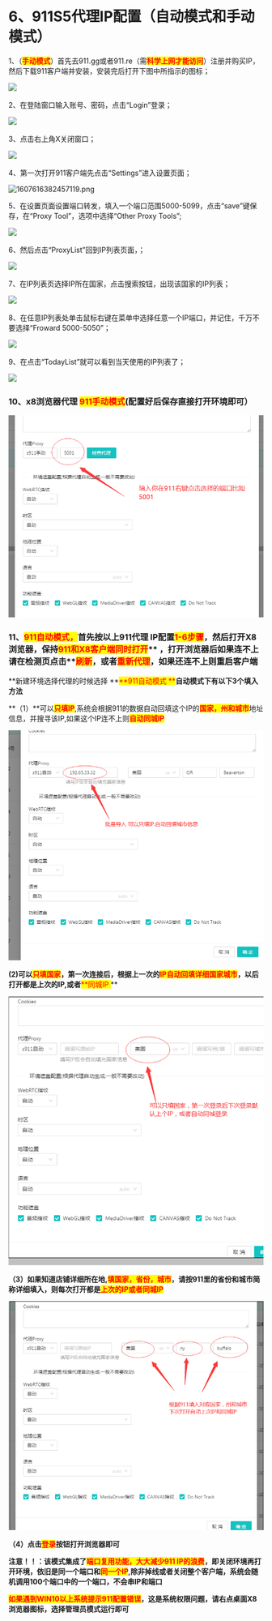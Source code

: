 # 6、911S5代理IP配置（自动模式和手动模式）

1、（<mark style="color:red;">**手动模式**</mark>）首先去911.gg或者911.re（需<mark style="color:red;">**科学上网才能访问**</mark>）注册并购买IP，然后下载911客户端并安装，安装完后打开下图中所指示的图标；



![](https://admin.mbbrowser.com/static/upload/images/article/2020/12/11/1607616381660748.png)

2、在登陆窗口输入账号、密码，点击“Login”登录；

![](https://admin.mbbrowser.com/static/upload/images/article/2020/12/11/1607616381347208.png)

3、点击右上角X关闭窗口；

![](https://admin.mbbrowser.com/static/upload/images/article/2020/12/11/1607616382157821.png)

4、第一次打开911客户端先点击“Settings”进入设置页面；

![1607616382457119.png](https://admin.mbbrowser.com/static/upload/images/article/2020/12/11/1607616382457119.png)

5、在设置页面设置端口转发，填入一个端口范围5000-5099，点击“save”键保存，在“Proxy Tool”，选项中选择“Other Proxy Tools”;

![](https://admin.mbbrowser.com/static/upload/images/article/2020/12/11/1607616382230960.png)

6、然后点击“ProxyList”回到IP列表页面，；

![](https://admin.mbbrowser.com/static/upload/images/article/2020/12/11/1607616383511674.png)

7、在IP列表页选择IP所在国家，点击搜索按钮，出现该国家的IP列表；

![](https://admin.mbbrowser.com/static/upload/images/article/2020/12/11/1607616383214660.png)

8、在任意IP列表处单击鼠标右键在菜单中选择任意一个IP端口，并记住，千万不要选择“Froward 5000-5050”；

![](https://admin.mbbrowser.com/static/upload/images/article/2020/12/11/1607616383162633.png)

9、在点击“TodayList”就可以看到当天使用的IP列表了；

![](https://admin.mbbrowser.com/static/upload/images/article/2020/12/11/1607616384653757.png)

### 10、x8浏览器代理 <mark style="color:red;">911手动模式</mark>(配置好后保存直接打开环境即可）

![](../.gitbook/assets/p13.png)

### 11、<mark style="color:red;">**911自动模式，**</mark>**首先按以上911代理 IP配置**<mark style="color:red;">**1-6步骤**</mark>**，然后打开X8浏览器，保持**<mark style="color:red;">**911和X8客户端同时打开**</mark>** ，打开浏览器后如果连不上请在检测页点击**<mark style="color:red;">**刷新**</mark>**，或者**<mark style="color:red;">**重新代理**</mark>**，如果还连不上则重启客户端**

**新建环境选择代理的时候选择 **<mark style="color:red;">**911自动模式 **</mark>**自动模式下有以下3个填入方法**

**（1）**可以<mark style="color:red;">**只填IP**</mark>,系统会根据911的数据自动回填这个IP的<mark style="color:red;">**国家，州和城市**</mark>地址信息，并搜寻该IP,如果这个IP连不上则<mark style="color:red;">**自动同城IP**</mark>

![](../.gitbook/assets/b3.png)

**(2)可以**<mark style="color:red;">**只填国家**</mark>**，第一次连接后，根据上一次的**<mark style="color:red;">**IP自动回填详细国家城市**</mark>**，以后打开都是上次的IP,或者**<mark style="color:red;">**同城IP **</mark>** **

![](../.gitbook/assets/b5.png)

**（3）如果知道店铺详细所在地,**<mark style="color:red;">**填国家，省份，城市**</mark>**，请按911里的省份和城市简称详细填入，则每次打开都是**<mark style="color:red;">**上次的IP或者同城IP**</mark>

![](../.gitbook/assets/b6.png)

**（4）点击**<mark style="color:red;">**登录**</mark>**按钮打开浏览器即可**

**注意！！：该模式集成了**<mark style="color:red;">**端口复用功能，大大减少911 IP的浪费**</mark>**，即关闭环境再打开环境，依旧是同一个端口和**<mark style="color:red;">**同一个IP**</mark>**,除非掉线或者关闭整个客户端，系统会随机调用100个端口中的一个端口，不会串IP和端口**

<mark style="color:red;">**如果遇到WIN10以上系统提示911配置错误**</mark>**，这是系统权限问题，请右点桌面X8浏览器图标，选择管理员模式运行即可**
